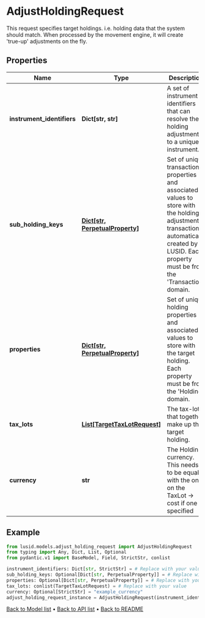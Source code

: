 # AdjustHoldingRequest

This request specifies target holdings. i.e. holding data that the  system should match. When processed by the movement  engine, it will create 'true-up' adjustments on the fly.
## Properties
Name | Type | Description | Notes
------------ | ------------- | ------------- | -------------
**instrument_identifiers** | **Dict[str, str]** | A set of instrument identifiers that can resolve the holding adjustment to a unique instrument. | 
**sub_holding_keys** | [**Dict[str, PerpetualProperty]**](PerpetualProperty.md) | Set of unique transaction properties and associated values to store with the holding adjustment transaction automatically created by LUSID. Each property must be from the &#39;Transaction&#39; domain. | [optional] 
**properties** | [**Dict[str, PerpetualProperty]**](PerpetualProperty.md) | Set of unique holding properties and associated values to store with the target holding. Each property must be from the &#39;Holding&#39; domain. | [optional] 
**tax_lots** | [**List[TargetTaxLotRequest]**](TargetTaxLotRequest.md) | The tax-lots that together make up the target holding. | 
**currency** | **str** | The Holding currency. This needs to be equal with the one on the TaxLot -&gt; cost if one is specified | [optional] 
## Example

```python
from lusid.models.adjust_holding_request import AdjustHoldingRequest
from typing import Any, Dict, List, Optional
from pydantic.v1 import BaseModel, Field, StrictStr, conlist

instrument_identifiers: Dict[str, StrictStr] = # Replace with your value
sub_holding_keys: Optional[Dict[str, PerpetualProperty]] = # Replace with your value
properties: Optional[Dict[str, PerpetualProperty]] = # Replace with your value
tax_lots: conlist(TargetTaxLotRequest) = # Replace with your value
currency: Optional[StrictStr] = "example_currency"
adjust_holding_request_instance = AdjustHoldingRequest(instrument_identifiers=instrument_identifiers, sub_holding_keys=sub_holding_keys, properties=properties, tax_lots=tax_lots, currency=currency)

```

[Back to Model list](../README.md#documentation-for-models) &#8226; [Back to API list](../README.md#documentation-for-api-endpoints) &#8226; [Back to README](../README.md)

